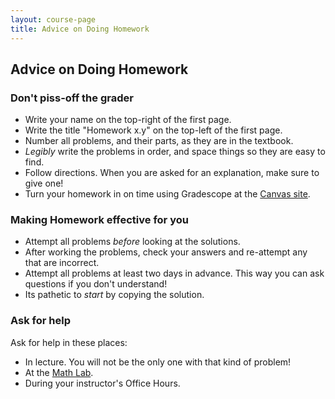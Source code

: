 ```yaml
---
layout: course-page
title: Advice on Doing Homework
---
```


## Advice on Doing Homework

### Don't piss-off the grader
  * Write your name on the top-right of the first page.
  * Write the title "Homework x.y" on the top-left of the first page.
  * Number all problems, and their parts, as they are in the textbook.
  * _Legibly_ write the problems in order, and space things so they are easy to find.
  * Follow directions.  When you are asked for an explanation, make sure to give one!
  * Turn your homework in on time using Gradescope at the [Canvas site](https://canvas.alaska.edu/courses/9933).

### Making Homework effective for you
  * Attempt all problems _before_ looking at the solutions.
  * After working the problems, check your answers and re-attempt any that are incorrect.
  * Attempt all problems at least two days in advance.  This way you can ask questions if you don't understand!
  * Its pathetic to _start_ by copying the solution.

### Ask for help

Ask for help in these places:
  * In lecture.  You will not be the only one with that kind of problem!
  * At the [Math Lab](https://uaf.edu/dms/mathlab/).
  * During your instructor's Office Hours.
